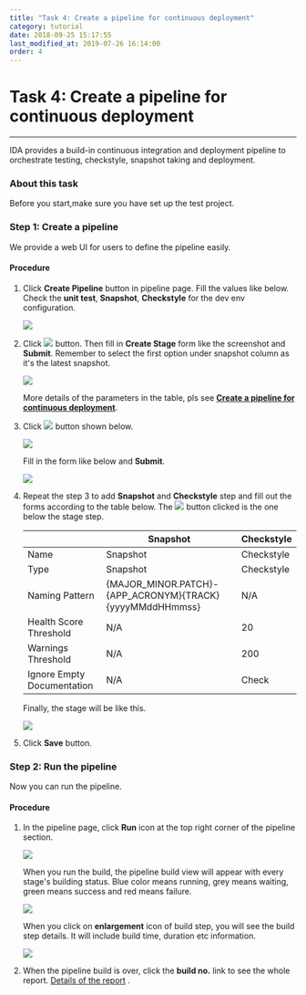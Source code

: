 ```yaml
---
title: "Task 4: Create a pipeline for continuous deployment"
category: tutorial
date: 2018-09-25 15:17:55
last_modified_at: 2019-07-26 16:14:00
order: 4
---
```


# Task 4: Create a pipeline for continuous deployment
***
IDA provides a build-in continuous  integration  and deployment  pipeline to orchestrate  testing, checkstyle,  snapshot  taking and deployment.
### About this task
  Before you start,make sure you have set up the test project. 
### Step 1: Create a pipeline

  We provide a web UI for users to  define the pipeline easily.
  
#### Procedure

  1. Click **Create Pipeline** button in pipeline page. Fill the values like below. Check the **unit test**, **Snapshot**, **Checkstyle** for the dev env configuration.
  
     ![][pipeline_define]  
     
  2. Click ![][pipeline_add_stage] button. Then fill in **Create Stage** form like the screenshot and **Submit**. Remember to select the first option under snapshot column as it's the latest snapshot.
  
     ![][pipeline_create_stage]
     
     More details of the parameters in the table, pls see **[Create a pipeline for continuous deployment][2]**.
  
  3. Click ![][pipeline_add_stage] button shown below. 
  
     ![][pipeline_add_step]
     
     Fill in the form like below and **Submit**.
     
     ![][pipeline_create_test_step]
 
  4. Repeat the step 3 to add **Snapshot** and **Checkstyle** step and fill out the forms according to the table below. The ![][pipeline_add_stage] button clicked is the one below the stage step.
  
     |    |Snapshot               | Checkstyle|
     |----|---------------------- |-------------|
     |Name |Snapshot               | Checkstyle|
     |Type |Snapshot               | Checkstyle|
     |Naming Pattern|{MAJOR_MINOR.PATCH}-{APP_ACRONYM}{TRACK}{yyyyMMddHHmmss}|N/A|
     |Health Score Threshold|N/A   |20|
     |Warnings Threshold|N/A|200|
     |Ignore Empty Documentation|N/A| Check|
     
     Finally, the stage will be like this.
     
     ![][pipeline_stages_tutorial]
     
  5. Click **Save** button.

###  Step 2: Run the pipeline

  Now you can run the pipeline.

#### Procedure
 1. In the pipeline page, click **Run** icon at the top right corner of the pipeline section.  
  
     ![][pipeline_build] 
  
     When you run the build, the pipeline build view will appear with every stage's building status. Blue color means running, grey means waiting, green means success and red means failure.
     
     ![][pipeline_flow]   

     When you click on **enlargement** icon of build step, you will see the build step details. It will include build time, duration etc information. 

     ![][pipeline_step]

  2. When the pipeline build is over, click the **build no.** link to see the whole report. [Details of the report] .
  
  <!-- **[<Previous][1]** -->

[pipeline_define]: ../images/pipeline/pipeline_define.png
[pipeline_add_stage]: ../images/pipeline/pipeline_add_stage.png
[pipeline_create_stage]: ../images/pipeline/pipeline_create_stage.png
[pipeline_add_step]: ../images/pipeline/pipeline_add_step.png
[pipeline_create_test_step]: ../images/pipeline/pipeline_create_test_step.png
[pipeline_stages_tutorial]: ../images/pipeline/pipeline_stages_tutorial.png
[pipeline_add_step_below_test]: ../images/pipeline/pipeline_add_step_below_test.png
[pipeline_run]: ../images/pipeline/pipeline_build.png
[pipeline_build]: ../images/pipeline/pipeline_build.png
[pipeline_step]: ../images/pipeline/pipeline_stepdetail.png
[pipeline_flow]: ../images/pipeline/pipeline_flow.png
[Details of the report]: ../pipeline/pipeline-report.html
[1]: ../tutorial/tutorial-set-up-checkstyle.html
[2]: ../pipeline/pipeline-create-a-pipeline-for-continuous-deployment.html
